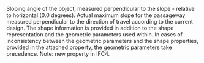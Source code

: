 Sloping angle of the object, measured perpendicular to the slope  - relative to horizontal (0.0 degrees). 
Actual maximum slope for the passageway measured perpendicular to the direction of travel according to the current design. The shape information is provided in addition to the shape representation and the geometric parameters used within. In cases of inconsistency between the geometric parameters and the shape properties, provided in the attached property, the geometric parameters take precedence. 
Note: new property in IFC4.
